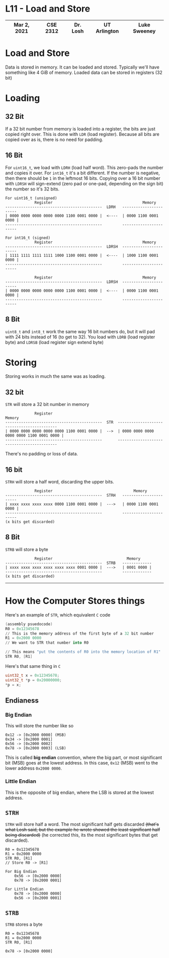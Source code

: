 # L11 - Load and Store

| Mar 2, 2021  | CSE 2312 | Dr. Losh | UT Arlington | Luke Sweeney |
| ------------ | -------- | -------- | ------------ | ------------ | 

# Load and Store

Data is stored in memory. It can be loaded and stored. Typically we'll have something like 4 GiB of memory. Loaded data can be stored in registers (32 bit)

# Loading

## 32 Bit
If a 32 bit number from memory is loaded into a register, the bits are just copied right over. This is done with `LDR` (load register). Because all bits are copied over as is, there is no need for padding.

## 16 Bit
For `uint16_t`, we load with `LDRH` (load half word). This zero-pads the number and copies it over. For `int16_t` it's a bit different. If the number is negative, then there should be `1` in the leftmost 16 bits. Copying over a 16 bit number with `LDRSH` will sign-extend (zero pad or one-pad, depending on the sign bit) the number so it's 32 bits. 

```
For uint16_t (unsigned)
             Register                                        Memory
-------------------------------------------  LDRH   -----------------------
| 0000 0000 0000 0000 0000 1100 0001 0000 |  <----  | 0000 1100 0001 0000 |
-------------------------------------------         -----------------------

For int16_t (signed)
             Register                                        Memory
-------------------------------------------  LDRSH  -----------------------
| 1111 1111 1111 1111 1000 1100 0001 0000 |  <----  | 1000 1100 0001 0000 |
-------------------------------------------         -----------------------

             Register                                        Memory
-------------------------------------------  LDRSH  -----------------------
| 0000 0000 0000 0000 0000 1100 0001 0000 |  <----  | 0000 1100 0001 0000 |
-------------------------------------------         -----------------------
```

## 8 Bit
`uint8_t` and `int8_t` work the same way 16 bit numbers do, but it will pad with 24 bits instead of 16 (to get to 32). You load with `LDRB` (load register byte) and `LDRSB` (load register sign extend byte)


# Storing
Storing works in much the same was as loading.

## 32 bit
`STR` will store a 32 bit number in memory

```
             Register                                              Memory
-------------------------------------------  STR  -------------------------------------------
| 0000 0000 0000 0000 0000 1100 0001 0000 |  -->  | 0000 0000 0000 0000 0000 1100 0001 0000 |
-------------------------------------------       -------------------------------------------
```

There's no padding or loss of data.

## 16 bit
`STRH` will store a half word, discarding the upper bits.

```
             Register                                    Memory
-------------------------------------------  STRH   -----------------------
| xxxx xxxx xxxx xxxx 0000 1100 0001 0000 |  --->   | 0000 1100 0001 0000 |
-------------------------------------------         -----------------------
(x bits get discarded)
```


## 8 Bit
`STRB` will store a byte


```
             Register                                 Memory
-------------------------------------------  STRB   -------------
| xxxx xxxx xxxx xxxx xxxx xxxx 0001 0000 |  --->   | 0001 0000 |
-------------------------------------------         -------------
(x bits get discarded)
```

--------------------------------

# How the Computer Stores things
Here's an example of `STR`, which equivalent `C` code

```s
(assembly psuedocode)
R0 = 0x12345678
// This is the memory address of the first byte of a 32 bit number
R1 = 0x2000 0000
// We want to STR that number into R0

// This means "put the contents of R0 into the memory location of R1"
STR R0, [R1]
```

Here's that same thing in `C`
```C
uint32_t x = 0x12345678;
uint32_t *p = 0x20000000;
*p = x;
```

## Endianess
### Big Endian
This will store the number like so
```
0x12 -> [0x2000 0000] (MSB)
0x34 -> [0x2000 0001]
0x56 -> [0x2000 0002]
0x78 -> [0x2000 0003] (LSB)
```

This is called **big endian** convention, where the big part, or most significant bit (MSB) goes at the lowest address. In this case, `0x12` (MSB) went to the lower address `0x2000 0000`.

### Little Endian
This is the opposite of big endian, where the LSB is stored at the lowest address.

## `STRH`
`STRH` will store half a word. The most significant half gets discarded ~~(that's what Losh said, but the example he wrote showed the least significant half being discarded)~~ (he corrected this, its the most significant bytes that get discarded).

```
R0 = 0x12345678
R1 = 0x2000 0000
STR R0, [R1]
// Store R0 -> [R1]

For Big Endian
    0x56 -> [0x2000 0000]
    0x78 -> [0x2000 0001]

For Little Endian
    0x78 -> [0x2000 0000]
    0x56 -> [0x2000 0001]
```

## `STRB`
`STRB` stores a byte

```
R0 = 0x12345678
R1 = 0x2000 0000
STR R0, [R1]

0x78 -> [0x2000 0000]
```
